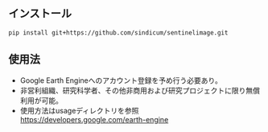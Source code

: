 ## インストール
```
pip install git+https://github.com/sindicum/sentinelimage.git
```

## 使用法
- Google Earth Engineへのアカウント登録を予め行う必要あり。
- 非営利組織、研究科学者、その他非商用および研究プロジェクトに限り無償利用が可能。
- 使用方法はusageディレクトリを参照    
https://developers.google.com/earth-engine